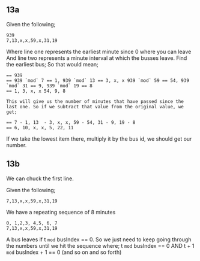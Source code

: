 ## 13a

Given the following;
```
939
7,13,x,x,59,x,31,19
```

Where line one represents the earliest minute since 0 where you can leave
And line two represents a minute interval at which the busses leave.
Find the earliest bus;
So that would mean;

```
== 939
== 939 `mod` 7 == 1, 939 `mod` 13 == 3, x, x 939 `mod` 59 == 54, 939 `mod` 31 == 9, 939 `mod` 19 == 8
== 1, 3, x, x 54, 9, 8

This will give us the number of minutes that have passed since the last one. So if we subtract that value from the original value, we get;

== 7 - 1, 13  - 3, x, x, 59 - 54, 31 - 9, 19 - 8
== 6, 10, x, x, 5, 22, 11
```
If we take the lowest item there, multiply it by the bus id, we should get our number.


## 13b
We can chuck the first line. 

Given the following;
```
7,13,x,x,59,x,31,19
```
We have a repeating sequence of 8 minutes

```
0, 1,2,3, 4,5, 6, 7
7,13,x,x,59,x,31,19
```
A bus leaves if t `mod` busIndex == 0. So we just need to keep going through the 
numbers until we hit the sequence where;
t `mod` busIndex == 0 AND t + 1 `mod` busIndex + 1 == 0 (and so on and so forth)

